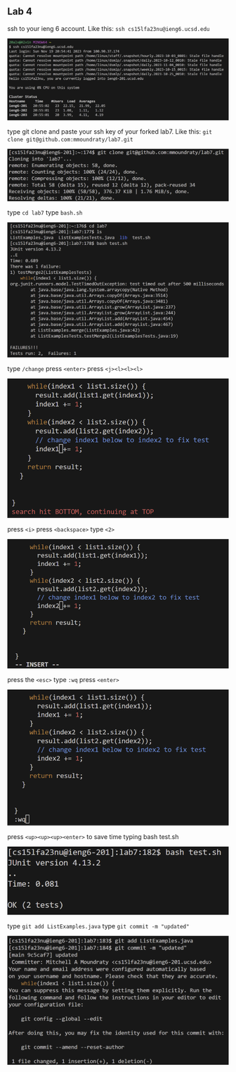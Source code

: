 ## Lab 4

ssh to your ieng 6 account. Like this: `ssh cs15lfa23nu@ieng6.ucsd.edu`

![Image](lab4pic1.png)

type git clone and paste your ssh key of your forked lab7. Like this: `git clone git@github.com:mmoundraty/lab7.git`

![Image](lab4pic2.png)

type `cd lab7`
type `bash.sh`

![Image](lab4pic3.png)

type `/change`
press `<enter>`
press `<j><l><l><l>`

![Image](lab4pic4.png)

press `<i>`
press `<backspace>`
type `<2>`

![Image](lab4pic5.png)

press the `<esc>` 
type `:wq`
press `<enter>`

![Image](lab4pic6.png)

press `<up><up><up><enter>` to save time typing bash test.sh

![Image](lab4pic7.png)

type `git add ListExamples.java`
type `git commit -m "updated"`

![Image](lab4pic8.png)
